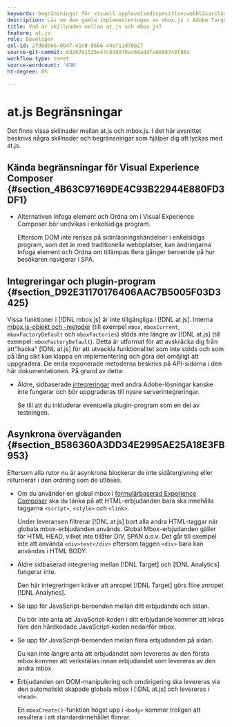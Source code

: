 ```yaml
---
keywords: begränsningar för visuell upplevelsedisposition;webbläsarstöd;integreringar;plugin-program;asynkrona överväganden
description: Läs om den gamla implementeringen av mbox.js i Adobe Target. Migrera till Adobe Experience Platform Web SDK (AEP Web SDK) eller till den senaste versionen av at.js.
title: Vad är skillnaden mellan at.js och mbox.js?
feature: at.js
role: Developer
exl-id: 2fd0db66-0b47-41c0-86b6-44e711d70027
source-git-commit: dd20791535e47c83d0f0ac60addfe0888748f86a
workflow-type: tm+mt
source-wordcount: '436'
ht-degree: 0%

---
```


# at.js Begränsningar

Det finns vissa skillnader mellan at.js och mbox.js. I det här avsnittet beskrivs några skillnader och begränsningar som hjälper dig att lyckas med at.js.

## Kända begränsningar för Visual Experience Composer {#section_4B63C97169DE4C93B22944E880FD3DF1}

* Alternativen Infoga element och Ordna om i Visual Experience Composer bör undvikas i enkelsidiga program.

   Eftersom DOM inte rensas på sidinläsningshändelser i enkelsidiga program, som det är med traditionella webbplatser, kan ändringarna Infoga element och Ordna om tillämpas flera gånger beroende på hur besökaren navigerar i SPA.

## Integreringar och plugin-program {#section_D92E31170176406AAC7B5005F03D3425}

Vissa funktioner i [!DNL mbox.js] är inte tillgängliga i [!DNL at.js]. Interna [mbox.js-objekt och -metoder](/help/c-target/c-visitor-profile/variables-profiles-parameters-methods.md#section_8C78059D15D9452F95636A5640188537) (till exempel `mbox`, `mboxCurrent`, `mboxFactoryDefault` och `mboxFactories`) stöds inte längre av [!DNL at.js] (till exempel: `mboxFactoryDefault`). Detta är utformat för att avskräcka dig från att&quot;hacka&quot; [!DNL at.js] för att utveckla funktionalitet som inte stöds och som på lång sikt kan klappa en implementering och göra det omöjligt att uppgradera. De enda exponerade metoderna beskrivs på API-sidorna i den här dokumentationen. På grund av detta:

* Äldre, sidbaserade [integreringar](/help/c-implementing-target/c-implementing-target-for-client-side-web/c-how-atjs-works/target-atjs-integrations.md#concept_C100BC4F073C4B57A608B309D0157B39) med andra Adobe-lösningar kanske inte fungerar och bör uppgraderas till nyare serverintegreringar.

   Se till att du inkluderar eventuella plugin-program som en del av testningen.

## Asynkrona överväganden {#section_B586360A3DD34E2995AE25A18E3FB953}

Eftersom alla rutor nu är asynkrona blockerar de inte sidåtergivning eller returnerar i den ordning som de utlöses.

* Om du använder en global mbox i [formulärbaserad Experience Composer](/help/c-experiences/experiences.md#section_3643394BD424463C8768F2907DEBCC22) ska du tänka på att HTML-erbjudanden bara ska innehålla taggarna `<script>`, `<style>` och `<link>`.

   Under leveransen filtrerar [!DNL at.js] bort alla andra HTML-taggar när globala mbox-erbjudanden används. Global Mbox-erbjudanden gäller för HTML HEAD, vilket inte tillåter DIV, SPAN o.s.v. Det går till exempel inte att använda `<div>test</div>` eftersom taggen `<div>` bara kan användas i HTML BODY.

* Äldre sidbaserad integrering mellan [!DNL Target] och [!DNL Analytics] fungerar inte.

   Den här integreringen kräver att anropet [!DNL Target] görs före anropet [!DNL Analytics].

* Se upp för JavaScript-beroenden mellan ditt erbjudande och sidan.

   Du bör inte anta att JavaScript-koden i ditt erbjudande kommer att köras före den hårdkodade JavaScript-koden nedanför mbox.

* Se upp för JavaScript-beroenden mellan flera erbjudanden på sidan.

   Du kan inte längre anta att erbjudandet som levereras av den första mbox kommer att verkställas innan erbjudandet som levereras av den andra mbox.

* Erbjudanden om DOM-manipulering och omdirigering ska levereras via den automatiskt skapade globala mbox i [!DNL at.js] och levereras i `<head>`.

   En `mboxCreate()`-funktion högst upp i `<body>` kommer troligen att resultera i att standardinnehållet flimrar.
